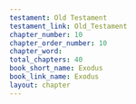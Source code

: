 ```yaml
---
testament: Old Testament
testament_link: Old_Testament
chapter_number: 10
chapter_order_number: 10
chapter_word: 
total_chapters: 40
book_short_name: Exodus
book_link_name: Exodus
layout: chapter
---
```

